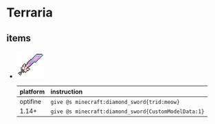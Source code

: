 # Terraria

## items
- ![meow.png](https://raw.githubusercontent.com/2A5F/TerrariaMCR/master/assets/minecraft/optifine/cit/tr/meow/meow.png)  
  
  |platform|instruction|
  |-|-|  
  |optifine| `give @s minecraft:diamond_sword{trid:meow}`|  
  |1.14+| `give @s minecraft:diamond_sword{CustomModelData:1}`|
